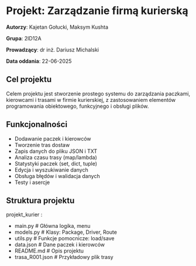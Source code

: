 # Projekt: Zarządzanie firmą kurierską

**Autorzy**: Kajetan Gołucki, Maksym Kushta   

**Grupa**: 2ID12A 

**Prowadzący**: dr inż. Dariusz Michalski  

**Data oddania**: 22-06-2025  

## Cel projektu

Celem projektu jest stworzenie prostego systemu do zarządzania paczkami, kierowcami i trasami w firmie kurierskiej, z zastosowaniem elementów programowania obiektowego, funkcyjnego i obsługi plików.

## Funkcjonalności

- Dodawanie paczek i kierowców
- Tworzenie tras dostaw
- Zapis danych do pliku JSON i TXT
- Analiza czasu trasy (map/lambda)
- Statystyki paczek (set, dict, tuple)
- Edycja i wyszukiwanie danych
- Obsługa błędów i walidacja danych
- Testy i asercje

## Struktura projektu
projekt_kurier :
- main.py # Główna logika, menu
- models.py # Klasy: Package, Driver, Route
- utils.py # Funkcje pomocnicze: load/save
- data.json # Dane paczek i kierowców
- README.md # Opis projektu
- trasa_R001.json # Przykładowy plik trasy
